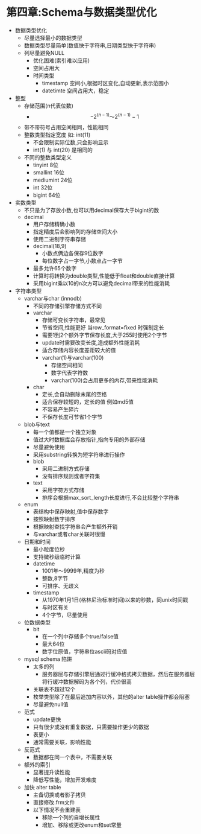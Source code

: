 # 第四章:Schema与数据类型优化

- 数据类型优化
  - 尽量选择最小的数据类型
  - 数据类型尽量简单(数值快于字符串,日期类型快于字符串)
  - 列尽量避免NULL
    - 优化困难(索引难以应用)
    - 空间占用大
    - 时间类型
      - timestamp 空间小,根据时区变化,自动更新,表示范围小
      - datetimte 空间占用大，稳定
- 整型
  - 存储范围(n代表位数)
    - $$ {-2}^{(n-1)} ～ {2}^{(n-1)}-1$$
  - 带不带符号占用空间相同，性能相同
  - 整数类型指定宽度 如: int(11)
    - 不会限制实际位数,只会影响显示
    - int(1) 与 int(20) 是相同的
  - 不同的整数类型定义
    - tinyint 8位
    - smallint 16位
    - mediumint 24位
    - int 32位
    - bigint 64位
- 实数类型
  - 不只是为了存放小数,也可以用decimal保存大于bigint的数
  - decimal
    - 用户存储精确小数
    - 指定精度后会影响列的存储空间大小
    - 使用二进制字符串存储
    - decimal(18,9)
      - 小数点俩边各保存9位数字
      - 每位数字占一字节,小数点占一字节
    - 最多允许65个数字
    - 计算时将转换为double类型,性能低于float和double直接计算
    - 采用bigint乘以10的n次方可以避免decimal带来的性能消耗
- 字符串类型
  - varchar与char (innodb)
    - 不同的存储引擎存储方式不同
    - varchar
      - 存储可变长字符串，最常见
      - 节省空间,性能更好 当row_format=fixed 时强制定长
      - 需要1到2个额外字节保存长度,大于255时使用2个字节
      - update时需要改变长度,造成额外性能消耗
      - 适合存储内容长度差距较大的值
      - varchar(1)与varchar(100)
        - 存储空间相同
        - 数字代表字符数
        - varchar(100)会占用更多的内存,带来性能消耗
    - char
      - 定长,会自动删除末尾的空格
      - 适合保存较短的，定长的值 例如md5值
      - 不容易产生碎片
      - 不保存长度可节省1个字节
  - blob与text
    - 每一个值都是一个独立对象
    - 值过大时数据库会存放指针,指向专用的外部存储
    - 尽量避免使用
    - 采用substring转换为短字符串进行操作
    - blob
      - 采用二进制方式存储
      - 没有排序规则或者字符集
    - text
      - 采用字符方式存储
      - 排序会根据max_sort_length长度进行,不会比较整个字符串
  - enum
    - 表结构中保存映射,值中保存数字
    - 按照映射数字排序
    - 根据映射查找字符串会产生额外开销
    - 与varchar或者char关联时很慢
  - 日期和时间
    - 最小粒度位秒
    - 支持微秒级临时计算
    - datetime
      - 1001年～9999年,精度为秒
      - 整数,8字节
      - 可排序、无歧义
    - timestamp
      - 从1970年1月1日(格林尼治标准时间)以来的秒数，同unix时间戳
      - 与时区有关
      - 4个字节，尽量使用
  - 位数据类型
    - bit
      - 在一个列中存储多个true/false值
      - 最大64位
      - 数字位原值，字符串位ascii码对应值
  - mysql schema 陷阱
    - 太多的列
      - 服务器层与存储引擎层通过行缓冲格式拷贝数据，然后在服务器层将行缓冲数据解码为各个列，代价很高
    - 关联表不超过12个
    - 枚举类型除了在最后追加内容以外，其他的alter table操作都会阻塞
    - 尽量避免null值
  - 范式
    - update更快
    - 只有很少或没有重复数据，只需要操作更少的数据
    - 表更小
    - 通常需要关联，影响性能
  - 反范式
    - 数据都在同一个表中，不需要关联
  - 额外的索引
    - 显著提升读性能
    - 降低写性能，增加开发难度
  - 加快 alter table
    - 主备切换或者影子拷贝
    - 直接修改.frm文件
    - 以下情况不会重建表
      - 移除一个列的自增长属性
      - 增加、移除或更改enum和set常量
